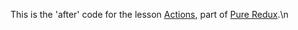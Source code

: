 This is the 'after' code for the lesson [Actions](https://daveceddia.podia.com/courses/pure-redux/54077-redux-core-concepts/152872-actions), part of [Pure Redux](https://daveceddia.com/pure-redux/).\n
